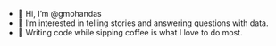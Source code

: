- 👋 Hi, I’m @gmohandas
- 👀 I’m interested in telling stories and answering questions with data. 
- 💞️ Writing code while sipping coffee is what I love to do most. 
<!-- - 🌱 I’m currently learning reinforcement learning. -->
<!-- - 💞️ I’m looking to collaborate on ... -->
<!-- - 📫 How to reach me ... -->

<!---
gmohandas/gmohandas is a ✨ special ✨ repository because its `README.md` (this file) appears on your GitHub profile.
You can click the Preview link to take a look at your changes.
--->
